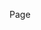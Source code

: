 <html>
<head>
<script>

function setCookie() {
    document.cookie = “vid1=1; expires=Thu, 03 Jan 2019 12:00:00 UTC”;
}

function checkCookie() {
    var name = "vid1=";
    var decodedCookie = decodeURIComponent(document.cookie);
    // each cookie is separated by a semicolon.  This code
    // searches through multiple cookies to find the “vid1” cookie
     // since you’ll only have one cookie with this page, this is probably overkill
    var ca = decodedCookie.split(';');
    for(var i = 0; i <ca.length; i++) {
        var c = ca[i];
//  get rid of any white space at the beginning
        while (c.charAt(0) == ' ') {
            c = c.substring(1);
        }
//  the indexOf returns 0 if “choice=“ is at the beginning of the cookie string
        if (c.indexOf(name) == 0) {
            if ( c.substring(name.length, c.length) == “1”)
window.location.href = "http://example1.com/“;
else
window.location.href = "http://example2.com";
        }
    }
    return "";
}

</script>
</head>
<body onload="checkCookie()">
</body>
</html>


Page
